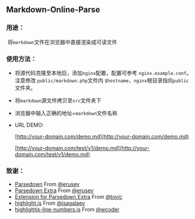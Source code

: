 ## Markdown-Online-Parse

### 用途：

​	将`markdown`文件在浏览器中直接渲染成可读文件

### 使用方法：

+ 将源代码克隆至本地后，添加`nginx`配置，配置可参考 `nginx.example.conf`。注意修改 `public/markdown.php`文件内 `$hostname`，`nginx`根目录指向`public`文件夹。

+ 将`markdown`源文件拷贝至`src`文件夹下

+ 浏览器中输入正确的地址+`markdown`文件名称

+ URL DEMO:  

  [http://your-domain.com/demo.md](http://your-domain.com/demo.md)  

  [http://your-domain.com/test/v1/demo.md](http://your-domain.com/test/v1/demo.md) 


### 致谢：

+   [Parsedown](https://github.com/erusev/parsedown) From [@erusev](https://github.com/erusev)
+   [Parsedown Extra](https://github.com/erusev/parsedown-extra) From [@erusev](https://github.com/erusev)
+   [Extension for Parsedown Extra](https://github.com/erusev/parsedown-extra) From [@tovic](https://github.com/tovic/)
+   [highlight.js](https://github.com/isagalaev/highlight.js) From [@isagalaev](https://github.com/isagalaev)
+   [highlightjs-line-numbers.js](https://github.com/wcoder/highlightjs-line-numbers.js) From [@wcoder](https://github.com/wcoder)


